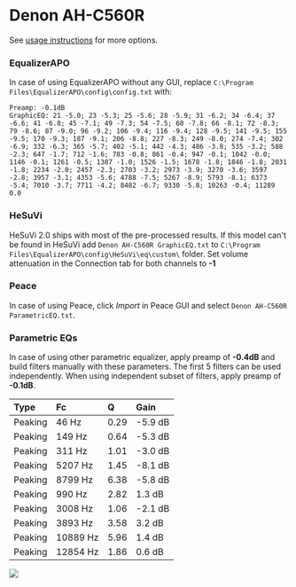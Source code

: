 # Denon AH-C560R
See [usage instructions](https://github.com/jaakkopasanen/AutoEq#usage) for more options.

### EqualizerAPO
In case of using EqualizerAPO without any GUI, replace `C:\Program Files\EqualizerAPO\config\config.txt`
with:
```
Preamp: -0.1dB
GraphicEQ: 21 -5.0; 23 -5.3; 25 -5.6; 28 -5.9; 31 -6.2; 34 -6.4; 37 -6.6; 41 -6.8; 45 -7.1; 49 -7.3; 54 -7.5; 60 -7.8; 66 -8.1; 72 -8.3; 79 -8.6; 87 -9.0; 96 -9.2; 106 -9.4; 116 -9.4; 128 -9.5; 141 -9.5; 155 -9.5; 170 -9.3; 187 -9.1; 206 -8.8; 227 -8.3; 249 -8.0; 274 -7.4; 302 -6.9; 332 -6.3; 365 -5.7; 402 -5.1; 442 -4.3; 486 -3.8; 535 -3.2; 588 -2.3; 647 -1.7; 712 -1.6; 783 -0.8; 861 -0.4; 947 -0.1; 1042 -0.0; 1146 -0.1; 1261 -0.5; 1387 -1.0; 1526 -1.5; 1678 -1.8; 1846 -1.8; 2031 -1.8; 2234 -2.0; 2457 -2.3; 2703 -3.2; 2973 -3.9; 3270 -3.6; 3597 -2.8; 3957 -3.1; 4353 -5.6; 4788 -7.5; 5267 -8.9; 5793 -8.1; 6373 -5.4; 7010 -3.7; 7711 -4.2; 8482 -6.7; 9330 -5.8; 10263 -0.4; 11289 0.0
```

### HeSuVi
HeSuVi 2.0 ships with most of the pre-processed results. If this model can't be found in HeSuVi add
`Denon AH-C560R GraphicEQ.txt` to `C:\Program Files\EqualizerAPO\config\HeSuVi\eq\custom\` folder.
Set volume attenuation in the Connection tab for both channels to **-1**

### Peace
In case of using Peace, click *Import* in Peace GUI and select `Denon AH-C560R ParametricEQ.txt`.

### Parametric EQs
In case of using other parametric equalizer, apply preamp of **-0.4dB** and build filters manually
with these parameters. The first 5 filters can be used independently.
When using independent subset of filters, apply preamp of **-0.1dB**.

| Type    | Fc       |    Q | Gain    |
|:--------|:---------|:-----|:--------|
| Peaking | 46 Hz    | 0.29 | -5.9 dB |
| Peaking | 149 Hz   | 0.64 | -5.3 dB |
| Peaking | 311 Hz   | 1.01 | -3.0 dB |
| Peaking | 5207 Hz  | 1.45 | -8.1 dB |
| Peaking | 8799 Hz  | 6.38 | -5.8 dB |
| Peaking | 990 Hz   | 2.82 | 1.3 dB  |
| Peaking | 3008 Hz  | 1.06 | -2.1 dB |
| Peaking | 3893 Hz  | 3.58 | 3.2 dB  |
| Peaking | 10889 Hz | 5.96 | 1.4 dB  |
| Peaking | 12854 Hz | 1.86 | 0.6 dB  |

![](https://raw.githubusercontent.com/jaakkopasanen/AutoEq/master/results/innerfidelity/sbaf-serious/Denon%20AH-C560R/Denon%20AH-C560R.png)